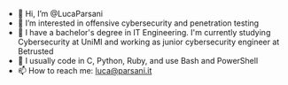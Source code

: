 - 👋 Hi, I’m @LucaParsani
- 👀 I’m interested in offensive cybersecurity and penetration testing
- 🌱 I have a bachelor's degree in IT Engineering. I'm currently studying Cybersecurity at UniMI and working as junior cybersecurity engineer at Betrusted
- 💞️ I usually code in C, Python, Ruby, and use Bash and PowerShell
- 📫 How to reach me: luca@parsani.it

<!---
LucaParsani/LucaParsani is a ✨ special ✨ repository because its `README.md` (this file) appears on your GitHub profile.
You can click the Preview link to take a look at your changes.
--->
